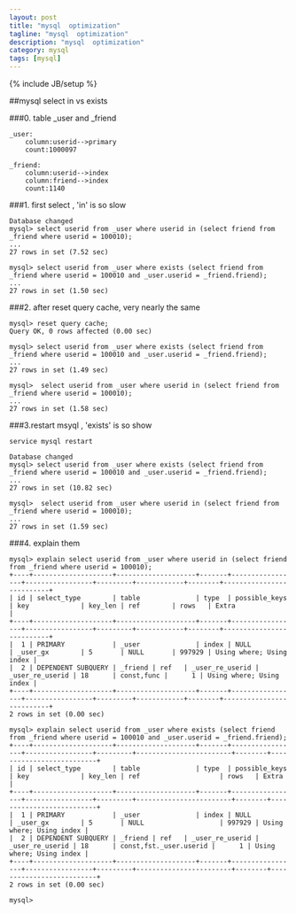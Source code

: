 ```yaml
---
layout: post
title: "mysql  optimization"
tagline: "mysql  optimization"
description: "mysql  optimization"
category: mysql
tags: [mysql]
---
```

{% include JB/setup %}
	
##mysql select in vs exists

###0. table _user and _friend

	_user:
		column:userid-->primary
		count:1000097

	_friend:
		column:userid-->index
		column:friend-->index
		count:1140

###1. first select , 'in' is so slow

	Database changed
	mysql> select userid from _user where userid in (select friend from _friend where userid = 100010);
	...
	27 rows in set (7.52 sec)

	mysql> select userid from _user where exists (select friend from _friend where userid = 100010 and _user.userid = _friend.friend);
	...
	27 rows in set (1.50 sec)

###2. after reset query cache, very nearly the same

	mysql> reset query cache;
	Query OK, 0 rows affected (0.00 sec)

	mysql> select userid from _user where exists (select friend from _friend where userid = 100010 and _user.userid = _friend.friend);
	...
	27 rows in set (1.49 sec)

	mysql>  select userid from _user where userid in (select friend from _friend where userid = 100010);
	...
	27 rows in set (1.58 sec)

###3.restart msyql , 'exists' is so show

	service mysql restart

	Database changed
	mysql> select userid from _user where exists (select friend from _friend where userid = 100010 and _user.userid = _friend.friend);
	...
	27 rows in set (10.82 sec)

	mysql>  select userid from _user where userid in (select friend from _friend where userid = 100010);
	...
	27 rows in set (1.59 sec)

###4. explain them

	mysql> explain select userid from _user where userid in (select friend from _friend where userid = 100010);
	+----+--------------------+--------------------+-------+-----------------+-----------------+---------+------------+--------+--------------------------+
	| id | select_type        | table              | type  | possible_keys   | key             | key_len | ref        | rows   | Extra                    |
	+----+--------------------+--------------------+-------+-----------------+-----------------+---------+------------+--------+--------------------------+
	|  1 | PRIMARY            | _user              | index | NULL            | _user_gx        | 5       | NULL       | 997929 | Using where; Using index |
	|  2 | DEPENDENT SUBQUERY | _friend | ref   | _user_re_userid | _user_re_userid | 18      | const,func |      1 | Using where; Using index |
	+----+--------------------+--------------------+-------+-----------------+-----------------+---------+------------+--------+--------------------------+
	2 rows in set (0.00 sec)

	mysql> explain select userid from _user where exists (select friend from _friend where userid = 100010 and _user.userid = _friend.friend);
	+----+--------------------+--------------------+-------+-----------------+-----------------+---------+------------------------+--------+--------------------------+
	| id | select_type        | table              | type  | possible_keys   | key             | key_len | ref                    | rows   | Extra                    |
	+----+--------------------+--------------------+-------+-----------------+-----------------+---------+------------------------+--------+--------------------------+
	|  1 | PRIMARY            | _user              | index | NULL            | _user_gx        | 5       | NULL                   | 997929 | Using where; Using index |
	|  2 | DEPENDENT SUBQUERY | _friend | ref   | _user_re_userid | _user_re_userid | 18      | const,fst._user.userid |      1 | Using where; Using index |
	+----+--------------------+--------------------+-------+-----------------+-----------------+---------+------------------------+--------+--------------------------+
	2 rows in set (0.00 sec)

	mysql> 